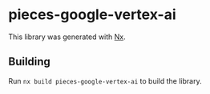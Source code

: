 # pieces-google-vertex-ai

This library was generated with [Nx](https://nx.dev).

## Building

Run `nx build pieces-google-vertex-ai` to build the library.

